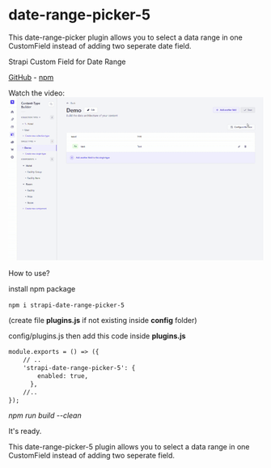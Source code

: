 # date-range-picker-5

This date-range-picker plugin allows you to select a data range in one CustomField instead of adding two seperate date field.
 
Strapi Custom Field for Date Range 

[GitHub](https://github.com/muammerkeles/strapi-date-range-picker-5) - [npm](https://www.npmjs.com/package/strapi-date-range-picker-5)


Watch the video:
 ![example](my-date-range6.gif)
 
How to use?

install npm package 

`npm i strapi-date-range-picker-5`

(create file **plugins.js** if not existing inside **config** folder)

config/plugins.js
then add this code inside **plugins.js**
```
module.exports = () => ({
    // ..
    'strapi-date-range-picker-5': {
        enabled: true,
      },
    //..
});

```
_npm run build --clean_

It's ready.

This date-range-picker-5 plugin allows you to select a data range in one CustomField instead of adding two seperate field. 

